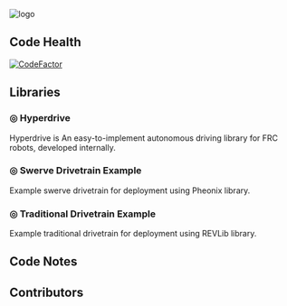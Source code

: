 ![logo](https://github.com/FRC-3695/2023-Season---Crescendo/blob/master/Logo.jpeg?raw=true)
## Code Health
[![CodeFactor](https://www.codefactor.io/repository/github/frc-3695/codebase/badge)](https://www.codefactor.io/repository/github/frc-3695/codebase)
## Libraries
### ◎ Hyperdrive
Hyperdrive is An easy-to-implement autonomous driving library for FRC robots, developed internally.
### ◎ Swerve Drivetrain Example
Example swerve drivetrain for deployment using Pheonix library.
### ◎ Traditional Drivetrain Example
Example traditional drivetrain for deployment using REVLib library.
## Code Notes
## Contributors
